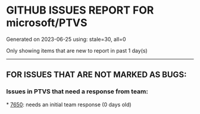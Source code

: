 
# GITHUB ISSUES REPORT FOR microsoft/PTVS


Generated on 2023-06-25 using: stale=30, all=0


Only showing items that are new to report in past 1 day(s)


---

## FOR ISSUES THAT ARE NOT MARKED AS BUGS:


### Issues in PTVS that need a response from team:


\* [7650](https://github.com/microsoft/PTVS/issues/7650 "An error occurred when opening the New Project dialog."): needs an initial team response (0 days old)
